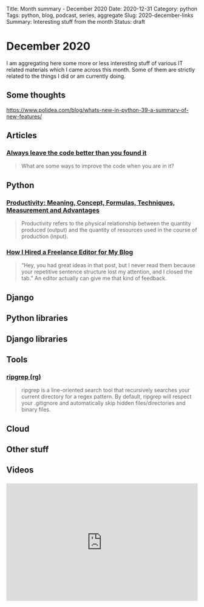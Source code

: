Title: Month summary - December 2020
Date: 2020-12-31
Category: python
Tags: python, blog, podcast, series, aggregate
Slug: 2020-december-links
Summary: Interesting stuff from the month
Status: draft


# December 2020

I am aggregating here some more or less interesting stuff of various IT related materials which I came across this month.
Some of them are strictly related to the things I did or am currently doing.


## Some thoughts

https://www.polidea.com/blog/whats-new-in-python-39-a-summary-of-new-features/

## Articles

### [Always leave the code better than you found it](https://letterstoanewdeveloper.com/2020/11/23/always-leave-the-code-better-than-you-found-it/)

> What are some ways to improve the code when you are in it?

## Python

### [](https://johnlekberg.com/blog/2020-11-21-stdlib-bisect.html)

> 

### [](https://www.openfaas.com/blog/openfaas-flask/)

> 

### [](https://zapier.com/blog/digital-and-paper-note-taking-systems/)

> 

### [Productivity: Meaning, Concept, Formulas, Techniques, Measurement and Advantages](https://www.economicsdiscussion.net/management/productivity-meaning-concept-formulas/32324)

> Productivity refers to the physical relationship between the quantity produced (output) and the quantity of resources used in the course of production (input).

### [How I Hired a Freelance Editor for My Blog](https://mtlynch.io/editor/)

> “Hey, you had great ideas in that post, but I never read them because your repetitive sentence structure lost my attention, and I closed the tab.” An editor actually can give me that kind of feedback.

### [](https://humanparts.medium.com/laziness-does-not-exist-3af27e312d01)

> 

## Django

## Python libraries

## Django libraries

## Tools

### [ripgrep (rg)](https://github.com/BurntSushi/ripgrep)

> ripgrep is a line-oriented search tool that recursively searches your current directory for a regex pattern. By default, ripgrep will respect your .gitignore and automatically skip hidden files/directories and binary files.

## Cloud

## Other stuff


## Videos

### [](https://www.youtube.com/watch?v=VIDEO_ID)
<div class="videoWrapper" style="height:0; padding-bottom:56.25%; padding-top:25px; position:relative" height="0">
    <iframe style="position:absolute; top:0; width:100%" height="100%" width="100%" src="https://www.youtube.com/embed/VIDEO_ID" frameborder="0" allow="accelerometer; autoplay; encrypted-media; gyroscope; picture-in-picture" allowfullscreen></iframe>
</div>
